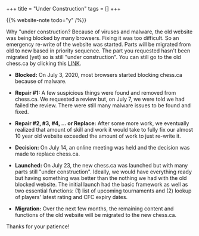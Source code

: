 +++
title = "Under Construction"
tags = []
+++

{{% website-note todo="y" /%}}

<div class="notification">

Why "under construction?
Because of viruses and malware, the old website was being blocked by many browsers.
Fixing it was too difficult. So an emergency re-write of the website was started.
Parts will be migrated from old to new based in priority sequence.
The part you requested hasn't been migrated (yet) so is still "under construction".
You can still go to the old chess.ca by clicking
this [LINK](http://www.chess.ca/en/ws/old-chess-ca/).

</div>

* **Blocked:**
On July 3, 2020, most browsers started blocking chess.ca because of malware.

* **Repair #1:**
A few suspicious things were found and removed from chess.ca.
We requested a review but, on July 7, we were told we had failed the review.
There were still many malware issues to be found and fixed.

* **Repair #2, #3, #4, ... or Replace:**
After some more work, we eventually realized that amount of skill and work it would
take to fully fix our almost 10 year old website exceeded the amount of work
to just re-write it. 

* **Decision:**
On July 14, an online meeting was held and the decision was made to replace chess.ca.

* **Launched:**
On July 23, the new chess.ca was launched but with many parts still "under construction".
Ideally, we would have everything ready but having something was better than the nothing
we had with the old blocked website.
The initial launch had the basic framework as well as two essential functions:
(1) list of upcoming tournaments
and (2) lookup of players' latest rating and CFC expiry dates.

* **Migration:**
Over the next few months, the remaining content and functions of the old
website will be migrated to the new chess.ca.

Thanks for your patience!
